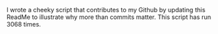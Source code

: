 I wrote a cheeky script that contributes to my Github by updating this ReadMe to illustrate why more than commits matter. This script has run 3068 times.